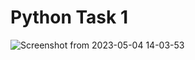 # Python Task 1
![Screenshot from 2023-05-04 14-03-53](https://github.com/amrabunemr98/Sprints-tasks/assets/128842547/82234181-5f79-463d-93c2-c771ed8b1157)
